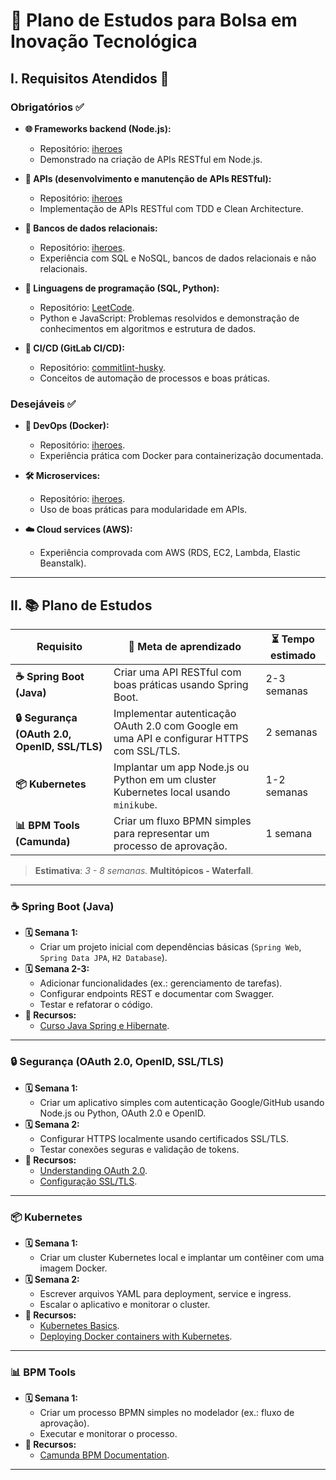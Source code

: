# 📝 Plano de Estudos para Bolsa em Inovação Tecnológica

## I. Requisitos Atendidos 🧬

### **Obrigatórios** ✅
- **🌐 Frameworks backend (Node.js):**  
  - Repositório: [iheroes](https://github.com/GitArika/iheroes)  
  - Demonstrado na criação de APIs RESTful em Node.js.  

- **🔗 APIs (desenvolvimento e manutenção de APIs RESTful):**  
  - Repositório: [iheroes](https://github.com/GitArika/iheroes)  
  - Implementação de APIs RESTful com TDD e Clean Architecture.

- **💾 Bancos de dados relacionais:**  
  - Repositório: [iheroes](https://github.com/GitArika/iheroes).  
  - Experiência com SQL e NoSQL, bancos de dados relacionais e não relacionais.

- **📜 Linguagens de programação (SQL, Python):**  
  - Repositório: [LeetCode](https://github.com/GitArika/leetcode).  
  - Python e JavaScript: Problemas resolvidos e demonstração de conhecimentos em algoritmos e estrutura de dados.

- **🚀 CI/CD (GitLab CI/CD):**  
  - Repositório: [commitlint-husky](https://github.com/GitArika/commitlint-husky).  
  - Conceitos de automação de processos e boas práticas.

### **Desejáveis** ✅
- **🐳 DevOps (Docker):**  
  - Repositório: [iheroes](https://github.com/GitArika/iheroes).  
  - Experiência prática com Docker para containerização documentada.

- **🛠 Microservices:**  
  - Repositório: [iheroes](https://github.com/GitArika/iheroes).  
  - Uso de boas práticas para modularidade em APIs.  

- **☁️ Cloud services (AWS):**  
  - Experiência comprovada com AWS (RDS, EC2, Lambda, Elastic Beanstalk).

---

## II. 📚 Plano de Estudos

| **Requisito**                 | **🎯 Meta de aprendizado**                                                                                     | **⏳ Tempo estimado** |
|-------------------------------|---------------------------------------------------------------------------------------------------------------|----------------------|
| **☕ Spring Boot (Java)**      | Criar uma API RESTful com boas práticas usando Spring Boot.                                                   | 2-3 semanas          |
| **🔒 Segurança (OAuth 2.0, OpenID, SSL/TLS)** | Implementar autenticação OAuth 2.0 com Google em uma API e configurar HTTPS com SSL/TLS.                           | 2 semanas            |
| **📦 Kubernetes**             | Implantar um app Node.js ou Python em um cluster Kubernetes local usando `minikube`.                          | 1-2 semanas          |
| **📊 BPM Tools (Camunda)**     | Criar um fluxo BPMN simples para representar um processo de aprovação.                                        | 1 semana             |

> **Estimativa**: _3 - 8 semanas._ **Multitópicos - Waterfall**.

---

### **☕ Spring Boot (Java)**
- **🗓 Semana 1:**  
  - Criar um projeto inicial com dependências básicas (`Spring Web`, `Spring Data JPA`, `H2 Database`).  
- **🗓 Semana 2-3:**  
  - Adicionar funcionalidades (ex.: gerenciamento de tarefas).  
  - Configurar endpoints REST e documentar com Swagger.  
  - Testar e refatorar o código.  
- **📘 Recursos:**  
  - [Curso Java Spring e Hibernate](https://www.udemy.com/course/spring-hibernate-tutorial).  

---

### **🔒 Segurança (OAuth 2.0, OpenID, SSL/TLS)**
- **🗓 Semana 1:**    
  - Criar um aplicativo simples com autenticação Google/GitHub usando Node.js ou Python, OAuth 2.0 e OpenID.  
- **🗓 Semana 2:**  
  - Configurar HTTPS localmente usando certificados SSL/TLS.  
  - Testar conexões seguras e validação de tokens.  
- **📘 Recursos:**  
  - [Understanding OAuth 2.0](https://www.digitalocean.com/community/tutorials/an-introduction-to-oauth-2).  
  - [Configuração SSL/TLS](https://nodejs.org/docs/v22.11.0/api/tls.html#tls-ssl).  

---

### **📦 Kubernetes**
- **🗓 Semana 1:**  
  - Criar um cluster Kubernetes local e implantar um contêiner com uma imagem Docker.  
- **🗓 Semana 2:**  
  - Escrever arquivos YAML para deployment, service e ingress.  
  - Escalar o aplicativo e monitorar o cluster.  
- **📘 Recursos:**  
  - [Kubernetes Basics](https://kubernetes.io/docs/tutorials/kubernetes-basics/).  
  - [Deploying Docker containers with Kubernetes](https://kubernetes.io/docs/tutorials/stateless-application/hello-minikube/).  

---

### **📊 BPM Tools**
- **🗓 Semana 1:**  
  - Criar um processo BPMN simples no modelador (ex.: fluxo de aprovação).  
  - Executar e monitorar o processo.  
- **📘 Recursos:**  
  - [Camunda BPM Documentation](https://docs.camunda.io).  

---
